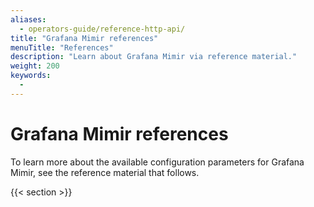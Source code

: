```yaml
---
aliases:
  - operators-guide/reference-http-api/
title: "Grafana Mimir references"
menuTitle: "References"
description: "Learn about Grafana Mimir via reference material."
weight: 200
keywords:
  -
---
```


# Grafana Mimir references

To learn more about the available configuration parameters for Grafana Mimir, see the reference material that follows.

{{< section >}}
